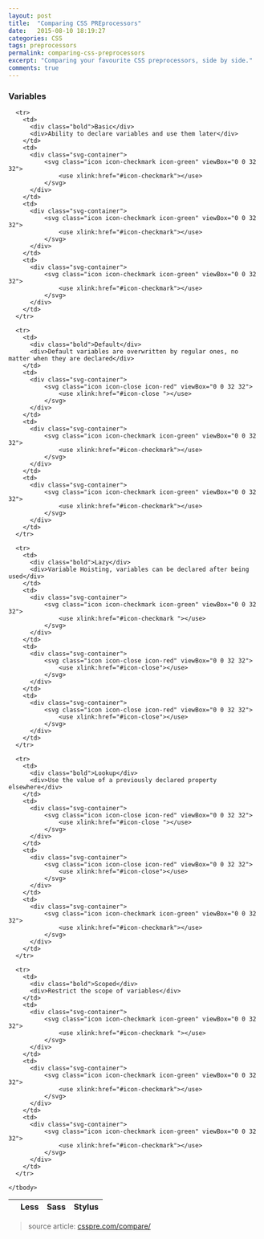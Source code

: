 ```yaml
---
layout: post
title:  "Comparing CSS PREprocessors"
date:   2015-08-10 18:19:27
categories: CSS
tags: preprocessors
permalink: comparing-css-preprocessors
excerpt: "Comparing your favourite CSS preprocessors, side by side."
comments: true
---
```

### Variables
<div class="table-container">
  <table class="pure-table pure-table-striped full-width blue-var">
    <thead>
      <tr>
        <th></th>
        <th>Less</th>
        <th>Sass</th>
        <th>Stylus</th>
      </tr>
    </thead>
    <tbody>

      <tr>
        <td>
          <div class="bold">Basic</div>
          <div>Ability to declare variables and use them later</div>
        </td>
        <td>
          <div class="svg-container">
              <svg class="icon icon-checkmark icon-green" viewBox="0 0 32 32">
                  <use xlink:href="#icon-checkmark"></use>
              </svg>
          </div>
        </td>
        <td>
          <div class="svg-container">
              <svg class="icon icon-checkmark icon-green" viewBox="0 0 32 32">
                  <use xlink:href="#icon-checkmark"></use>
              </svg>
          </div>
        </td>
        <td>
          <div class="svg-container">
              <svg class="icon icon-checkmark icon-green" viewBox="0 0 32 32">
                  <use xlink:href="#icon-checkmark"></use>
              </svg>
          </div>
        </td>
      </tr>

      <tr>
        <td>
          <div class="bold">Default</div>
          <div>Default variables are overwritten by regular ones, no matter when they are declared</div>
        </td>
        <td>
          <div class="svg-container">
              <svg class="icon icon-close icon-red" viewBox="0 0 32 32">
                  <use xlink:href="#icon-close "></use>
              </svg>
          </div>
        </td>
        <td>
          <div class="svg-container">
              <svg class="icon icon-checkmark icon-green" viewBox="0 0 32 32">
                  <use xlink:href="#icon-checkmark"></use>
              </svg>
          </div>
        </td>
        <td>
          <div class="svg-container">
              <svg class="icon icon-checkmark icon-green" viewBox="0 0 32 32">
                  <use xlink:href="#icon-checkmark"></use>
              </svg>
          </div>
        </td>
      </tr>

      <tr>
        <td>
          <div class="bold">Lazy</div>
          <div>Variable Hoisting, variables can be declared after being used</div>
        </td>
        <td>
          <div class="svg-container">
              <svg class="icon icon-checkmark icon-green" viewBox="0 0 32 32">
                  <use xlink:href="#icon-checkmark "></use>
              </svg>
          </div>
        </td>
        <td>
          <div class="svg-container">
              <svg class="icon icon-close icon-red" viewBox="0 0 32 32">
                  <use xlink:href="#icon-close"></use>
              </svg>
          </div>
        </td>
        <td>
          <div class="svg-container">
              <svg class="icon icon-close icon-red" viewBox="0 0 32 32">
                  <use xlink:href="#icon-close"></use>
              </svg>
          </div>
        </td>
      </tr>

      <tr>
        <td>
          <div class="bold">Lookup</div>
          <div>Use the value of a previously declared property elsewhere</div>
        </td>
        <td>
          <div class="svg-container">
              <svg class="icon icon-close icon-red" viewBox="0 0 32 32">
                  <use xlink:href="#icon-close "></use>
              </svg>
          </div>
        </td>
        <td>
          <div class="svg-container">
              <svg class="icon icon-close icon-red" viewBox="0 0 32 32">
                  <use xlink:href="#icon-close"></use>
              </svg>
          </div>
        </td>
        <td>
          <div class="svg-container">
              <svg class="icon icon-checkmark icon-green" viewBox="0 0 32 32">
                  <use xlink:href="#icon-checkmark"></use>
              </svg>
          </div>
        </td>
      </tr>

      <tr>
        <td>
          <div class="bold">Scoped</div>
          <div>Restrict the scope of variables</div>
        </td>
        <td>
          <div class="svg-container">
              <svg class="icon icon-checkmark icon-green" viewBox="0 0 32 32">
                  <use xlink:href="#icon-checkmark "></use>
              </svg>
          </div>
        </td>
        <td>
          <div class="svg-container">
              <svg class="icon icon-checkmark icon-green" viewBox="0 0 32 32">
                  <use xlink:href="#icon-checkmark"></use>
              </svg>
          </div>
        </td>
        <td>
          <div class="svg-container">
              <svg class="icon icon-checkmark icon-green" viewBox="0 0 32 32">
                  <use xlink:href="#icon-checkmark"></use>
              </svg>
          </div>
        </td>
      </tr>

    </tbody>
  </table>
</div>

> source article: <a href="http://csspre.com/compare/">csspre.com/compare/</a>
